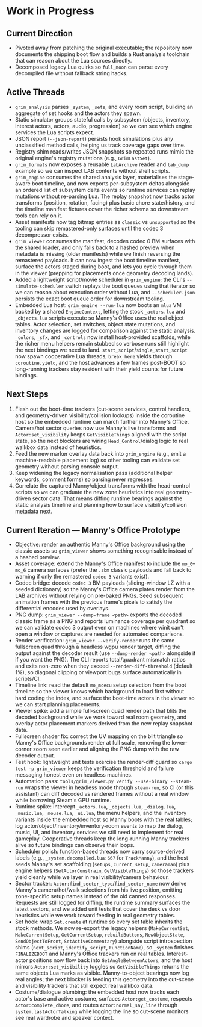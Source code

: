 # Work in Progress

## Current Direction
- Pivoted away from patching the original executable; the repository now
  documents the shipping boot flow and builds a Rust analysis toolchain that can
  reason about the Lua sources directly.
- Decomposed legacy Lua quirks so `full_moon` can parse every decompiled file
  without fallback string hacks.

## Active Threads
- `grim_analysis` parses `_system`, `_sets`, and every room script, building an
  aggregate of set hooks and the actors they spawn.
- Static simulator groups stateful calls by subsystem (objects, inventory,
  interest actors, actors, audio, progression) so we can see which engine
  services the Lua scripts expect.
- JSON report (`--json-report`) persists hook simulations plus any unclassified
  method calls, helping us track coverage gaps over time.
- Registry shim reads/writes JSON snapshots so repeated runs mimic the original
  engine's registry mutations (e.g., `GrimLastSet`).
- `grim_formats` now exposes a reusable `LabArchive` reader and `lab_dump`
  example so we can inspect LAB contents without shell scripts.
- `grim_engine` consumes the shared analysis layer, materialises the stage-aware
  boot timeline, and now exports per-subsystem deltas alongside an ordered list
  of subsystem delta events so runtime services can replay mutations without
  re-parsing Lua. The replay snapshot now tracks actor transforms (position,
  rotation, facing) plus basic chore state/history, and the timeline manifest
  fixtures cover the richer schema so downstream tools can rely on it.
- Asset manifests now tag bitmap entries as `classic` vs `unsupported` so the
  tooling can skip remastered-only surfaces until the codec 3 decompressor
  exists.
- `grim_viewer` consumes the manifest, decodes codec 0 BM surfaces with the
  shared loader, and only falls back to a hashed preview when metadata is
  missing (older manifests) while we finish reversing the remastered payloads.
  It can now ingest the boot timeline manifest, surface the actors staged during
  boot, and lets you cycle through them in the viewer (prepping for placements
  once geometry decoding lands).
- Added a lightweight script/movie scheduler in `grim_engine`; the CLI's
  `--simulate-scheduler` switch replays the boot queues using that iterator so
  we can reason about execution order without Lua, and `--scheduler-json`
  persists the exact boot queue order for downstream tooling.
- Embedded Lua host: `grim_engine --run-lua` now boots an `mlua` VM backed by a
  shared `EngineContext`, letting the stock `_actors.lua` and `_objects.lua`
  scripts execute so Manny's Office uses the real object tables. Actor selection,
  set switches, object state mutations, and inventory changes are logged for
  comparison against the static analysis. `_colors`, `_sfx`, and `_controls`
  now install host-provided scaffolds, while the richer menu helpers remain
  stubbed so verbose runs still highlight the next bindings we need to land.
  `start_script`/`single_start_script` now spawn cooperative Lua threads,
  `break_here` yields through `coroutine.yield`, and the host advances a few
  frames post-BOOT so long-running trackers stay resident with their yield
  counts for future bindings.

## Next Steps
1. Flesh out the boot-time trackers (cut-scene services, control handlers,
   and geometry-driven visibility/collision lookups) inside the coroutine host
   so the embedded runtime can march further into Manny's Office.
   Camera/hot sector queries now use Manny's live transforms and
   `Actor:set_visibility` keeps `GetVisibleThings` aligned with the script state,
   so the next blockers are wiring `Head_Control`/dialog logic to real walkbox
   data instead of heuristics.
2. Feed the new marker overlay data back into `grim_engine` (e.g., emit a
   machine-readable placement log) so other tooling can validate set geometry
   without parsing console output.
3. Keep widening the legacy normalisation pass (additional helper keywords,
   comment forms) so parsing never regresses.
4. Correlate the captured Manny/object transforms with the head-control scripts so we
   can graduate the new zone heuristics into real geometry-driven sector data. That means
   diffing runtime bearings against the static analysis timeline and planning how to surface
   visibility/collision metadata next.


## Current Iteration — Manny's Office Prototype
- Objective: render an authentic Manny's Office background using the classic
  assets so `grim_viewer` shows something recognisable instead of a hashed
  preview.
- Asset coverage: extend the Manny's Office manifest to include the
  `mo_0`–`mo_6` camera surfaces (prefer the `.zbm` classic payloads and fall
  back to warning if only the remastered `codec 3` variants exist).
- Codec bridge: decode `codec 3` BM payloads (sliding-window LZ with a seeded
  dictionary) so the Manny's Office camera plates render from the LAB archives
  without relying on pre-baked PNGs. Seed subsequent animation frames with the
  previous frame's pixels to satisfy the differential encodes used by overlays.
- PNG dump: `grim_viewer --dump-frame <path>` exports the decoded classic frame
  as a PNG and reports luminance coverage per quadrant so we can validate codec
  3 output even on machines where winit can't open a window or captures are
  needed for automated comparisons.
- Render verification: `grim_viewer --verify-render` runs the same fullscreen
  quad through a headless wgpu render target, diffing the output against the
  decoder result (use `--dump-render <path>` alongside it if you want the PNG).
  The CLI reports total/quadrant mismatch ratios and exits non-zero when they
  exceed `--render-diff-threshold` (default 1%), so diagonal clipping or
  viewport bugs surface automatically in scripts/CI.
- Timeline link: read the default `mo_mcecu` setup selection from the boot
  timeline so the viewer knows which background to load first without hard
  coding the index, and surface the boot-time actors in the viewer so we can
  start planning placements.
- Viewer spike: add a simple full-screen quad render path that blits the decoded
  background while we work toward real room geometry, and overlay actor
  placement markers derived from the new replay snapshot data.
- Fullscreen shader fix: correct the UV mapping on the blit triangle so Manny's
  Office backgrounds render at full scale, removing the lower-corner zoom seen
  earlier and aligning the PNG dump with the raw decoder output.
- Test hook: lightweight unit tests exercise the render-diff guard so
  `cargo test -p grim_viewer` keeps the verification threshold and failure
  messaging honest even on headless machines.
- Automation pass: `tools/grim_viewer.py verify --use-binary --steam-run`
  wraps the viewer in headless mode through `steam-run`, so CI (or this
  assistant) can diff decoded vs rendered frames without a real window while
  borrowing Steam's GPU runtime.
- Runtime spike: intercept `_actors.lua`, `_objects.lua`, `_dialog.lua`,
  `_music.lua`, `_mouse.lua`, `_ui.lua`, the menu helpers, and the inventory
  variants inside the embedded host so Manny boots with the real tables; log
  actor/object/inventory/inventory-room events to map the dialog, music, UI,
  and inventory services we still need to implement for real gameplay. Cooperative
  threads keep the long-running Manny trackers alive so future bindings can
  observe their loops.
- Scheduler polish: function-based threads now carry source-derived labels
  (e.g., `_system.decompiled.lua:667` for `TrackManny`), and the host seeds
  Manny's set scaffolding (`setups`, `current_setup`, `cameraman`) plus engine
  helpers (`SetActorConstrain`, `GetVisibleThings`) so those trackers yield
  cleanly while we layer in real visibility/camera behaviour.
- Sector tracker: `Actor:find_sector_type`/`find_sector_name` now
  derive Manny's camera/hot/walk selections from his live position, emitting
  zone-specific setup names instead of the old canned responses. Requests are
  still logged for diffing, the runtime summary surfaces the latest sectors,
  and we added unit tests that cover the desk vs door heuristics while we work
  toward feeding in real geometry tables.
- Set hook: wrap `Set.create` at runtime so every set table inherits the stock
  methods. We now re-export the legacy helpers (`MakeCurrentSet`,
  `MakeCurrentSetup`, `GetCurrentSetup`, `rebuildButtons`, `NewObjectState`,
  `SendObjectToFront`, `SetActiveCommentary`) alongside script introspection
  shims (`next_script`, `identify_script`, `FunctionName`), so `_system` finishes
  `FINALIZEBOOT` and Manny's Office trackers run on real tables. Interest-actor
  positions now flow back into `GetAngleBetweenActors`, and the host mirrors
  `Actor:set_visibility` toggles so `GetVisibleThings` returns the same objects
  Lua marks as visible. Manny-to-object bearings now log real angles; the next
  blocker is feeding this geometry into the cut-scene and visibility trackers
  that still expect real walkbox data.
- Costume/dialogue plumbing: the embedded host now tracks each actor's base
  and active costume, surfaces `Actor:get_costume`, respects `Actor:complete_chore`,
  and routes `Actor:normal_say_line` through `system.lastActorTalking` while logging
  the line so cut-scene monitors see real wardrobe and speaker context.
